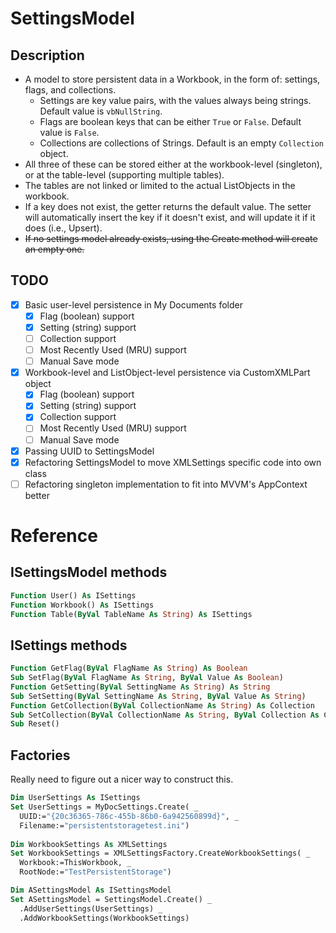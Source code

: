 # SettingsModel
## Description
- A model to store persistent data in a Workbook, in the form of: settings, flags, and collections.
  - Settings are key value pairs, with the values always being strings. Default value is `vbNullString`.
  - Flags are boolean keys that can be either `True` or `False`. Default value is `False`.
  - Collections are collections of Strings. Default is an empty `Collection` object.
- All three of these can be stored either at the workbook-level (singleton), or at the table-level (supporting multiple tables).
- The tables are not linked or limited to the actual ListObjects in the workbook.
- If a key does not exist, the getter returns the default value. The setter will automatically insert the key if it doesn't exist, and will update it if it does (i.e., Upsert).
- ~~If no settings model already exists, using the Create method will create an empty one.~~

## TODO
- [x] Basic user-level persistence in My Documents folder
  - [x] Flag (boolean) support
  - [x] Setting (string) support
  - [ ] Collection support
  - [ ] Most Recently Used (MRU) support
  - [ ] Manual Save mode
- [x] Workbook-level and ListObject-level persistence via CustomXMLPart object
  - [x] Flag (boolean) support
  - [x] Setting (string) support
  - [x] Collection support
  - [ ] Most Recently Used (MRU) support
  - [ ] Manual Save mode
- [x] Passing UUID to SettingsModel
- [x] Refactoring SettingsModel to move XMLSettings specific code into own class
- [ ] Refactoring singleton implementation to fit into MVVM's AppContext better

# Reference
## ISettingsModel methods
```vb
Function User() As ISettings
Function Workbook() As ISettings
Function Table(ByVal TableName As String) As ISettings
```

## ISettings methods
```vb
Function GetFlag(ByVal FlagName As String) As Boolean
Sub SetFlag(ByVal FlagName As String, ByVal Value As Boolean)
Function GetSetting(ByVal SettingName As String) As String
Sub SetSetting(ByVal SettingName As String, ByVal Value As String)
Function GetCollection(ByVal CollectionName As String) As Collection
Sub SetCollection(ByVal CollectionName As String, ByVal Collection As Collection)
Sub Reset()
```

## Factories
Really need to figure out a nicer way to construct this.
```vb
Dim UserSettings As ISettings
Set UserSettings = MyDocSettings.Create( _
  UUID:="{20c36365-786c-455b-86b0-6a942560899d}", _
  Filename:="persistentstoragetest.ini")
    
Dim WorkbookSettings As XMLSettings
Set WorkbookSettings = XMLSettingsFactory.CreateWorkbookSettings( _
  Workbook:=ThisWorkbook, _
  RootNode:="TestPersistentStorage")

Dim ASettingsModel As ISettingsModel
Set ASettingsModel = SettingsModel.Create() _
  .AddUserSettings(UserSettings) _
  .AddWorkbookSettings(WorkbookSettings)
```
